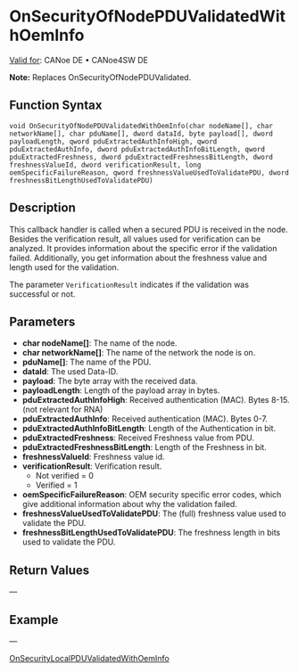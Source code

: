 # OnSecurityOfNodePDUValidatedWithOemInfo

[Valid for](../../../Shared/FeatureAvailability.md): CANoe DE • CANoe4SW DE

**Note:** Replaces OnSecurityOfNodePDUValidated.

## Function Syntax

```plaintext
void OnSecurityOfNodePDUValidatedWithOemInfo(char nodeName[], char networkName[], char pduName[], dword dataId, byte payload[], dword payloadLength, qword pduExtractedAuthInfoHigh, qword pduExtractedAuthInfo, dword pduExtractedAuthInfoBitLength, qword pduExtractedFreshness, dword pduExtractedFreshnessBitLength, dword freshnessValueId, dword verificationResult, long oemSpecificFailureReason, qword freshnessValueUsedToValidatePDU, dword freshnessBitLengthUsedToValidatePDU)
```

## Description

This callback handler is called when a secured PDU is received in the node. Besides the verification result, all values used for verification can be analyzed. It provides information about the specific error if the validation failed. Additionally, you get information about the freshness value and length used for the validation.

The parameter `VerificationResult` indicates if the validation was successful or not.

## Parameters

- **char nodeName[]**: The name of the node.
- **char networkName[]**: The name of the network the node is on.
- **pduName[]**: The name of the PDU.
- **dataId**: The used Data-ID.
- **payload**: The byte array with the received data.
- **payloadLength**: Length of the payload array in bytes.
- **pduExtractedAuthInfoHigh**: Received authentication (MAC). Bytes 8-15. (not relevant for RNA)
- **pduExtractedAuthInfo**: Received authentication (MAC). Bytes 0-7.
- **pduExtractedAuthInfoBitLength**: Length of the Authentication in bit.
- **pduExtractedFreshness**: Received Freshness value from PDU.
- **pduExtractedFreshnessBitLength**: Length of the Freshness in bit.
- **freshnessValueId**: Freshness value id.
- **verificationResult**: Verification result.
  - Not verified = 0
  - Verified = 1
- **oemSpecificFailureReason**: OEM security specific error codes, which give additional information about why the validation failed.
- **freshnessValueUsedToValidatePDU**: The (full) freshness value used to validate the PDU.
- **freshnessBitLengthUsedToValidatePDU**: The freshness length in bits used to validate the PDU.

## Return Values

—

## Example

—

[OnSecurityLocalPDUValidatedWithOemInfo](CAPLfunctionOnSecurityLocalPDUValidatedWithOemInfo.md)
